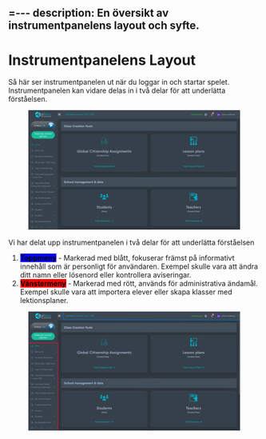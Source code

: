 =---
description: En översikt av instrumentpanelens layout och syfte.
---

# Instrumentpanelens Layout

Så här ser instrumentpanelen ut när du loggar in och startar spelet. Instrumentpanelen kan vidare delas in i två delar för att underlätta förståelsen.

<figure><img src="../../.gitbook/assets/Screenshot 2024-03-11 100043.png" alt=""><figcaption></figcaption></figure>

Vi har delat upp instrumentpanelen i två delar för att underlätta förståelsen&#x20;

1. <mark style="background-color:blue;">**Toppmeny**</mark> - Markerad med blått, fokuserar främst på informativt innehåll som är personligt för användaren. Exempel skulle vara att ändra ditt namn eller lösenord eller kontrollera aviseringar.
2. <mark style="background-color:red;">**Vänstermeny**</mark> - Markerad med rött, används för administrativa ändamål. Exempel skulle vara att importera elever eller skapa klasser med lektionsplaner.

<figure><img src="../../.gitbook/assets/Screenshot 2024-03-11 101214.png" alt=""><figcaption></figcaption></figure>
